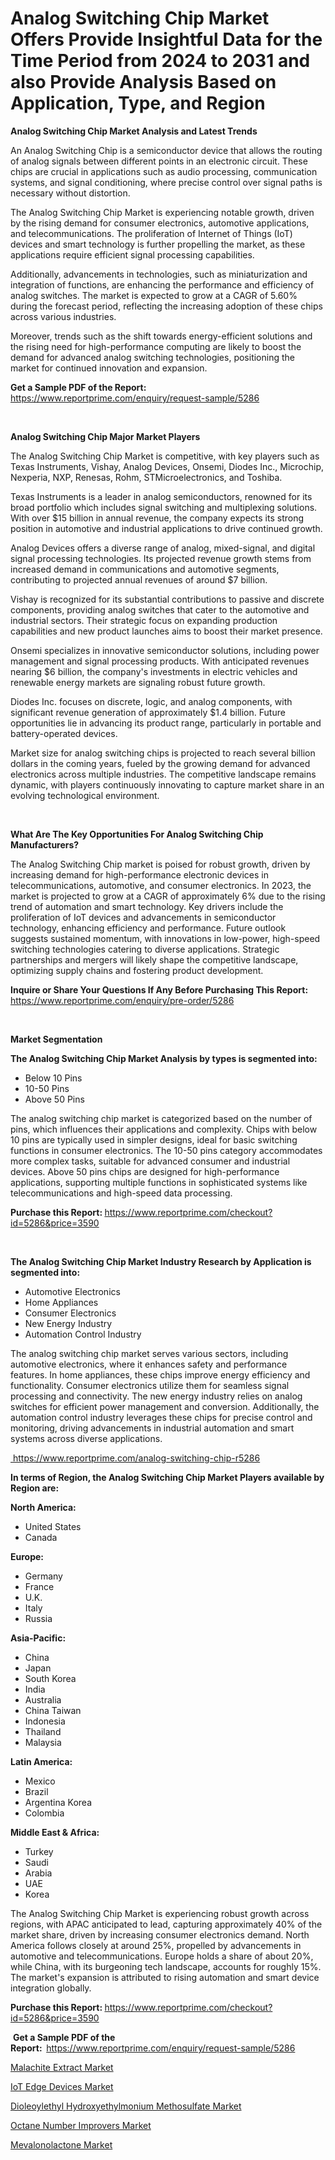 <p><h1>Analog Switching Chip Market Offers Provide Insightful Data for the Time Period from 2024 to 2031 and also Provide Analysis Based on Application, Type, and Region</h1></p><p><strong>Analog Switching Chip Market Analysis and Latest Trends</strong></p>
<p><p>An Analog Switching Chip is a semiconductor device that allows the routing of analog signals between different points in an electronic circuit. These chips are crucial in applications such as audio processing, communication systems, and signal conditioning, where precise control over signal paths is necessary without distortion. </p><p>The Analog Switching Chip Market is experiencing notable growth, driven by the rising demand for consumer electronics, automotive applications, and telecommunications. The proliferation of Internet of Things (IoT) devices and smart technology is further propelling the market, as these applications require efficient signal processing capabilities. </p><p>Additionally, advancements in technologies, such as miniaturization and integration of functions, are enhancing the performance and efficiency of analog switches. The market is expected to grow at a CAGR of 5.60% during the forecast period, reflecting the increasing adoption of these chips across various industries. </p><p>Moreover, trends such as the shift towards energy-efficient solutions and the rising need for high-performance computing are likely to boost the demand for advanced analog switching technologies, positioning the market for continued innovation and expansion.</p></p>
<p><strong>Get a Sample PDF of the Report:&nbsp;</strong> <a href="https://www.reportprime.com/enquiry/request-sample/5286">https://www.reportprime.com/enquiry/request-sample/5286</a></p>
<p>&nbsp;</p>
<p><strong>Analog Switching Chip Major Market Players</strong></p>
<p><p>The Analog Switching Chip Market is competitive, with key players such as Texas Instruments, Vishay, Analog Devices, Onsemi, Diodes Inc., Microchip, Nexperia, NXP, Renesas, Rohm, STMicroelectronics, and Toshiba. </p><p>Texas Instruments is a leader in analog semiconductors, renowned for its broad portfolio which includes signal switching and multiplexing solutions. With over $15 billion in annual revenue, the company expects its strong position in automotive and industrial applications to drive continued growth.</p><p>Analog Devices offers a diverse range of analog, mixed-signal, and digital signal processing technologies. Its projected revenue growth stems from increased demand in communications and automotive segments, contributing to projected annual revenues of around $7 billion.</p><p>Vishay is recognized for its substantial contributions to passive and discrete components, providing analog switches that cater to the automotive and industrial sectors. Their strategic focus on expanding production capabilities and new product launches aims to boost their market presence.</p><p>Onsemi specializes in innovative semiconductor solutions, including power management and signal processing products. With anticipated revenues nearing $6 billion, the company's investments in electric vehicles and renewable energy markets are signaling robust future growth.</p><p>Diodes Inc. focuses on discrete, logic, and analog components, with significant revenue generation of approximately $1.4 billion. Future opportunities lie in advancing its product range, particularly in portable and battery-operated devices.</p><p>Market size for analog switching chips is projected to reach several billion dollars in the coming years, fueled by the growing demand for advanced electronics across multiple industries. The competitive landscape remains dynamic, with players continuously innovating to capture market share in an evolving technological environment.</p></p>
<p>&nbsp;</p>
<p><strong>What Are The Key Opportunities For Analog Switching Chip Manufacturers?</strong></p>
<p><p>The Analog Switching Chip market is poised for robust growth, driven by increasing demand for high-performance electronic devices in telecommunications, automotive, and consumer electronics. In 2023, the market is projected to grow at a CAGR of approximately 6% due to the rising trend of automation and smart technology. Key drivers include the proliferation of IoT devices and advancements in semiconductor technology, enhancing efficiency and performance. Future outlook suggests sustained momentum, with innovations in low-power, high-speed switching technologies catering to diverse applications. Strategic partnerships and mergers will likely shape the competitive landscape, optimizing supply chains and fostering product development.</p></p>
<p><strong>Inquire or Share Your Questions If Any Before Purchasing This Report:</strong> <a href="https://www.reportprime.com/enquiry/pre-order/5286">https://www.reportprime.com/enquiry/pre-order/5286</a></p>
<p>&nbsp;</p>
<p><strong>Market Segmentation</strong></p>
<p><strong>The Analog Switching Chip Market Analysis by types is segmented into:</strong></p>
<p><ul><li>Below 10 Pins</li><li>10-50 Pins</li><li>Above 50 Pins</li></ul></p>
<p><p>The analog switching chip market is categorized based on the number of pins, which influences their applications and complexity. Chips with below 10 pins are typically used in simpler designs, ideal for basic switching functions in consumer electronics. The 10-50 pins category accommodates more complex tasks, suitable for advanced consumer and industrial devices. Above 50 pins chips are designed for high-performance applications, supporting multiple functions in sophisticated systems like telecommunications and high-speed data processing.</p></p>
<p><strong>Purchase this Report:&nbsp;</strong><a href="https://www.reportprime.com/checkout?id=5286&price=3590">https://www.reportprime.com/checkout?id=5286&price=3590</a></p>
<p>&nbsp;</p>
<p><strong>The Analog Switching Chip Market Industry Research by Application is segmented into:</strong></p>
<p><ul><li>Automotive Electronics</li><li>Home Appliances</li><li>Consumer Electronics</li><li>New Energy Industry</li><li>Automation Control Industry</li></ul></p>
<p><p>The analog switching chip market serves various sectors, including automotive electronics, where it enhances safety and performance features. In home appliances, these chips improve energy efficiency and functionality. Consumer electronics utilize them for seamless signal processing and connectivity. The new energy industry relies on analog switches for efficient power management and conversion. Additionally, the automation control industry leverages these chips for precise control and monitoring, driving advancements in industrial automation and smart systems across diverse applications.</p></p>
<p><a href="https://www.reportprime.com/analog-switching-chip-r5286">&nbsp;https://www.reportprime.com/analog-switching-chip-r5286</a></p>
<p><strong>In terms of Region, the Analog Switching Chip Market Players available by Region are:</strong></p>
<p>
    <p> <strong> North America: </strong>
        <ul>
            <li>United States</li>
            <li>Canada</li>
        </ul>
        </p> 
    <p> <strong> Europe: </strong>
        <ul>
            <li>Germany</li>
            <li>France</li>
            <li>U.K.</li>
            <li>Italy</li>
            <li>Russia</li>
        </ul>
        </p> 
    <p> <strong> Asia-Pacific: </strong>
        <ul>
            <li>China</li>
            <li>Japan</li>
            <li>South Korea</li>
            <li>India</li>
            <li>Australia</li>
            <li>China Taiwan</li>
            <li>Indonesia</li>
            <li>Thailand</li>
            <li>Malaysia</li>
        </ul>
        </p> 
    <p> <strong> Latin America: </strong>
        <ul>
            <li>Mexico</li>
            <li>Brazil</li>
            <li>Argentina Korea</li>
            <li>Colombia</li>
        </ul>
        </p> 
    <p> <strong> Middle East & Africa: </strong>
        <ul>
            <li>Turkey</li>
            <li>Saudi</li>
            <li>Arabia</li>
            <li>UAE</li>
            <li>Korea</li>
        </ul>
    </p>
    </p>
<p><p>The Analog Switching Chip Market is experiencing robust growth across regions, with APAC anticipated to lead, capturing approximately 40% of the market share, driven by increasing consumer electronics demand. North America follows closely at around 25%, propelled by advancements in automotive and telecommunications. Europe holds a share of about 20%, while China, with its burgeoning tech landscape, accounts for roughly 15%. The market's expansion is attributed to rising automation and smart device integration globally.</p></p>
<p><strong>Purchase this Report: </strong><a href="https://www.reportprime.com/checkout?id=5286&price=3590">https://www.reportprime.com/checkout?id=5286&price=3590</a></p>
<p>&nbsp;<strong>Get a Sample PDF of the Report:&nbsp;&nbsp;</strong><a href="https://www.reportprime.com/enquiry/request-sample/5286">https://www.reportprime.com/enquiry/request-sample/5286</a></p>
<p><strong></strong></p>
<p><p><a href="https://www.linkedin.com/pulse/malachite-extract-market-emerging-trends-future-prospects-57ebc?trackingId=cVphrEF4TZWTmiShsO6Nkg%3D%3D">Malachite Extract Market</a></p><p><a href="https://issuu.com/reportprime-2/docs/iot-edge-devices-market-size-2030.p_797b634d31457a">IoT Edge Devices Market</a></p><p><a href="https://www.linkedin.com/pulse/navigating-global-dioleoylethyl-hydroxyethylmonium-methosulfate-pucyc?trackingId=tC339KEMRtGqslUwvQXEMQ%3D%3D">Dioleoylethyl Hydroxyethylmonium Methosulfate Market</a></p><p><a href="https://issuu.com/reportprime-2/docs/octane-number-improvers-market-size_862f2b89acb650">Octane Number Improvers Market</a></p><p><a href="https://www.linkedin.com/pulse/mevalonolactone-market-research-report-exploring-size-revenue-2v1bc?trackingId=4ucjwDnBRC2wIWpeCf%2BvJg%3D%3D">Mevalonolactone Market</a></p></p>